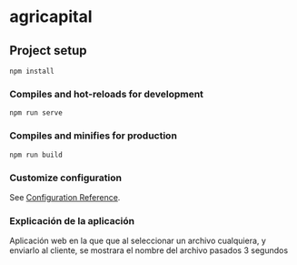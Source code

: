 # agricapital

## Project setup
```
npm install
```

### Compiles and hot-reloads for development
```
npm run serve
```

### Compiles and minifies for production
```
npm run build
```

### Customize configuration
See [Configuration Reference](https://cli.vuejs.org/config/).


### Explicación de la aplicación
Aplicación web en la que que al seleccionar un archivo cualquiera, y enviarlo al cliente, se mostrara el nombre del archivo pasados 3 segundos
